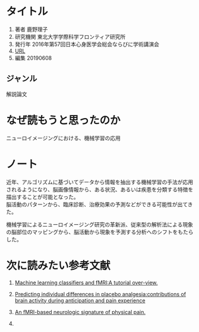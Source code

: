 # タイトル
1. 著者 鹿野理子  
2. 研究機関  東北大学学際科学フロンティア研究所  
3. 発行年 2016年第57回日本心身医学会総会ならびに学術講演会
4. [URL](https://www.jstage.jst.go.jp/article/jjpm/57/7/57_711/_pdf/-char/ja)  
5. 編集 20190608  


## ジャンル
解説論文  

# なぜ読もうと思ったのか
ニューロイメージングにおける、機械学習の応用  

# ノート

近年、アルゴリズムに基づいてデータから情報を抽出する機械学習の手法が応用されるようになり、脳画像情報から、ある状況、あるいは疾患を分類する特徴を描出することが可能となった。  
脳活動のパターンから、臨床診断、治療効果の予測などができる可能性が出てきた。  


機械学習によるニューロイメージング研究の革新派、従来型の解析法による現象の脳部位のマッピングから、脳活動から現象を予測する分析へのシフトをもたらした。  

# 次に読みたい参考文献
1. [Machine learning classifiers and fMRI:A tutorial over-view.]()

2. [Predicting individual differences in placebo analgesia:contributions of brain activity during anticipation and pain experience]()  

3. [An fMRI-based neurologic signature of physical pain.]()

4.
